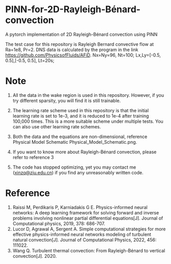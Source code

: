 # PINN-for-2D-Rayleigh-Bénard-convection

A pytorch implementation of 2D Rayleigh-Bénard convection using PINN

The test case for this repository is Rayleigh Bernard convective flow at Ra=1e8, Pr=2.
DNS data is calculated by the program in the link https://github.com/PhysicsofFluids/AFiD.
Nx=Ny=96, Nt=100;
Lx,Ly=[-0.5, 0.5],[-0.5, 0.5], Lt=20s;

# Note
1. All the data in the wake region is used in this repository. However, if you try different sparsity, you will find it is still trainable.

2. The learning rate scheme used in this repository is that the initial learning rate is set to 1e-3, and it is reduced to 1e-4 after training 100,000 times. This is a more suitable scheme under multiple tests. You can also use other learning rate schemes.

3. Both the data and the equations are non-dimensional, reference Physical Model Schematic Physical_Model_Schematic.png. 

4. If you want to know more about Rayleigh-Bénard convection, please refer to reference 3

5. The code has stopped optimizing, yet you may contact me (xinzq@zju.edu.cn) if you find any unreasonably written code.

# Reference
1. Raissi M, Perdikaris P, Karniadakis G E. Physics-informed neural networks: A deep learning framework for solving forward and inverse problems involving nonlinear partial differential equations[J]. Journal of Computational physics, 2019, 378: 686-707.
2. Lucor D, Agrawal A, Sergent A. Simple computational strategies for more effective physics-informed neural networks modeling of turbulent natural convection[J]. Journal of Computational Physics, 2022, 456: 111022.
3. Wang Q. Turbulent thermal convection: From Rayleigh-Bénard to vertical convection[J]. 2020.
